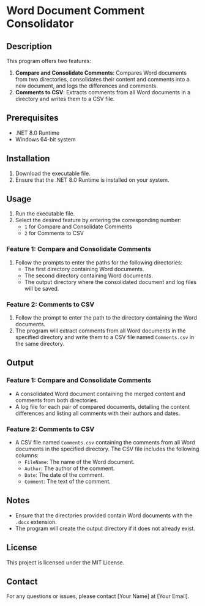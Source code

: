 ﻿# Word Document Comment Consolidator

## Description
This program offers two features:
1. **Compare and Consolidate Comments**: Compares Word documents from two directories, consolidates their content and comments into a new document, and logs the differences and comments.
2. **Comments to CSV**: Extracts comments from all Word documents in a directory and writes them to a CSV file.

## Prerequisites
- .NET 8.0 Runtime
- Windows 64-bit system

## Installation
1. Download the executable file.
2. Ensure that the .NET 8.0 Runtime is installed on your system.

## Usage
1. Run the executable file.
2. Select the desired feature by entering the corresponding number:
   - `1` for Compare and Consolidate Comments
   - `2` for Comments to CSV

### Feature 1: Compare and Consolidate Comments
1. Follow the prompts to enter the paths for the following directories:
   - The first directory containing Word documents.
   - The second directory containing Word documents.
   - The output directory where the consolidated document and log files will be saved.


### Feature 2: Comments to CSV
1. Follow the prompt to enter the path to the directory containing the Word documents.
2. The program will extract comments from all Word documents in the specified directory and write them to a CSV file named `Comments.csv` in the same directory.


## Output
### Feature 1: Compare and Consolidate Comments
- A consolidated Word document containing the merged content and comments from both directories.
- A log file for each pair of compared documents, detailing the content differences and listing all comments with their authors and dates.

### Feature 2: Comments to CSV
- A CSV file named `Comments.csv` containing the comments from all Word documents in the specified directory. The CSV file includes the following columns:
  - `FileName`: The name of the Word document.
  - `Author`: The author of the comment.
  - `Date`: The date of the comment.
  - `Comment`: The text of the comment.

## Notes
- Ensure that the directories provided contain Word documents with the `.docx` extension.
- The program will create the output directory if it does not already exist.

## License
This project is licensed under the MIT License.

## Contact
For any questions or issues, please contact [Your Name] at [Your Email].
